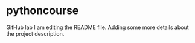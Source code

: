 # pythoncourse
GitHub lab
I am editing the README file. Adding some more details about the project description.
